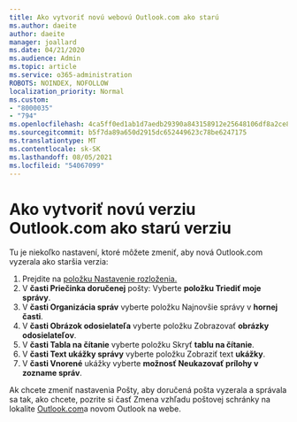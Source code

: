 ```yaml
---
title: Ako vytvoriť novú webovú Outlook.com ako starú
ms.author: daeite
author: daeite
manager: joallard
ms.date: 04/21/2020
ms.audience: Admin
ms.topic: article
ms.service: o365-administration
ROBOTS: NOINDEX, NOFOLLOW
localization_priority: Normal
ms.custom:
- "8000035"
- "794"
ms.openlocfilehash: 4ca5ff0ed1ab1d7aedb29390a843158912e25648106df8a2ce88a0b8458d62fa
ms.sourcegitcommit: b5f7da89a650d2915dc652449623c78be6247175
ms.translationtype: MT
ms.contentlocale: sk-SK
ms.lasthandoff: 08/05/2021
ms.locfileid: "54067099"
---
```

# <a name="how-to-make-the-new-outlookcom-look-like-the-old-version"></a>Ako vytvoriť novú verziu Outlook.com ako starú verziu

Tu je niekoľko nastavení, ktoré môžete zmeniť, aby nová Outlook.com vyzerala ako staršia verzia:

1. Prejdite na [položku Nastavenie rozloženia.](https://outlook.live.com/mail/options/mail/layout)
1. V **časti Priečinka doručenej** pošty: Vyberte **položku Triediť moje správy**.
1. V **časti Organizácia správ** vyberte položku Najnovšie správy v **hornej časti**.
1. V **časti Obrázok odosielateľa** vyberte položku Zobrazovať **obrázky odosielateľov**.
1. V **časti Tabla na čítanie** vyberte položku Skryť **tablu na čítanie**.
1. V **časti Text ukážky správy** vyberte položku Zobraziť text **ukážky**.
1. V **časti Vnorené** ukážky vyberte **možnosť Neukazovať prílohy v zozname správ**.

Ak chcete zmeniť nastavenia Pošty, aby doručená pošta vyzerala a správala sa tak, ako chcete, pozrite si časť Zmena vzhľadu poštovej schránky na lokalite [Outlook.com](https://support.office.com/article/b41c2ecb-f23c-42b3-b7f8-659646d5e58c?wt.mc_id=Office_Outlook_com_Alchemy)a novom Outlook na webe.
